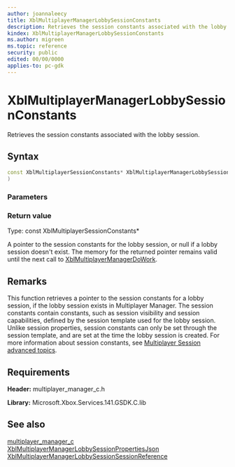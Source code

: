 ```yaml
---
author: joannaleecy
title: XblMultiplayerManagerLobbySessionConstants
description: Retrieves the session constants associated with the lobby session.
kindex: XblMultiplayerManagerLobbySessionConstants
ms.author: migreen
ms.topic: reference
security: public
edited: 00/00/0000
applies-to: pc-gdk
---
```


# XblMultiplayerManagerLobbySessionConstants  

Retrieves the session constants associated with the lobby session.  

## Syntax  
  
```cpp
const XblMultiplayerSessionConstants* XblMultiplayerManagerLobbySessionConstants(  
)  
```  
  
### Parameters  
  
  
### Return value  
Type: const XblMultiplayerSessionConstants*
  
A pointer to the session constants for the lobby session, or null if a lobby session doesn't exist. The memory for the returned pointer remains valid until the next call to [XblMultiplayerManagerDoWork](xblmultiplayermanagerdowork.md).
  
## Remarks  
  
This function retrieves a pointer to the session constants for a lobby session, if the lobby session exists in Multiplayer Manager. The session constants contain constants, such as session visibility and session capabilities, defined by the session template used for the lobby session. Unlike session properties, session constants can only be set through the session template, and are set at the time the lobby session is created. For more information about session constants, see [Multiplayer Session advanced topics](../../../../../live/features/multiplayer/mpsd/concepts/live-mpsd-details.md).
  
## Requirements  
  
**Header:** multiplayer_manager_c.h
  
**Library:** Microsoft.Xbox.Services.141.GSDK.C.lib
  
## See also  
[multiplayer_manager_c](../multiplayer_manager_c_members.md)  
[XblMultiplayerManagerLobbySessionPropertiesJson](xblmultiplayermanagerlobbysessionpropertiesjson.md)  
[XblMultiplayerManagerLobbySessionSessionReference](xblmultiplayermanagerlobbysessionsessionreference.md)
  
  